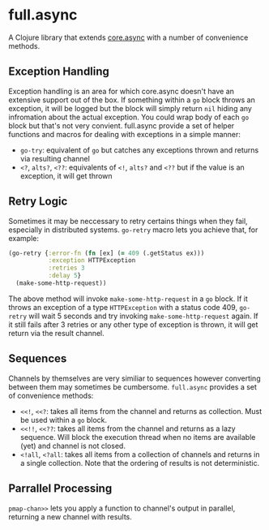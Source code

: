 # full.async

A Clojure library that extends [core.async](https://github.com/clojure/core.async) 
with a number of convenience methods.

## Exception Handling

Exception handling is an area for which core.async doesn't have an extensive 
support out of the box. If something within a `go` block throws an exception, it 
will be logged but the block will simply return `nil` hiding any infromation 
about the actual exception. You could wrap body of each `go` block but that's 
not very convient. full.async provide a set of helper functions and macros for 
dealing  with exceptions in a simple manner:

* `go-try`: equivalent of `go` but catches any exceptions thrown and returns via
resulting channel
* `<?`, `alts?`, `<??`: equivalents of `<!`, `alts?` and `<??` but if the value 
is an exception, it will get thrown


## Retry Logic

Sometimes it may be neccessary to retry certains things when they fail, 
especially in distributed systems. `go-retry` macro lets you achieve that, for
example:

```clojure
(go-retry {:error-fn (fn [ex] (= 409 (.getStatus ex)))
           :exception HTTPException
           :retries 3
           :delay 5}
  (make-some-http-request))
```

The above method will invoke `make-some-http-request` in a `go` block. If it 
throws an exception of a type `HTTPException` with a status code 409, `go-retry`
will wait 5 seconds and try invoking `make-some-http-request` again. If it still 
fails after 3 retries or any other type of exception is thrown, it will get 
return via the result channel.

## Sequences

Channels by themselves are very similiar to sequences however converting between
them may sometimes be cumbersome. `full.async` provides a set of convenience 
methods:

* `<<!`, `<<?`: takes all items from the channel and returns as collection. Must
be used within a `go` block. 
* `<<!!`, `<<??`: takes all items from the channel and returns as a lazy 
sequence. Will block the execution thread when no items are available (yet) 
and channel is not closed.
* `<!all`, `<?all`: takes all items from a collection of channels and returns
in a single collection. Note that the ordering of results is not deterministic.

## Parrallel Processing

`pmap-chan>>` lets you apply a function to channel's output in parallel, 
returning a new channel with results.

